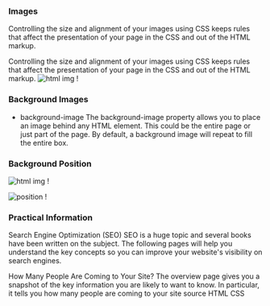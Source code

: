  ### Images
Controlling the size and alignment of your images using CSS keeps rules that affect the presentation of your page in the CSS and out of the HTML markup.


Controlling the size and alignment of your images using CSS keeps rules that affect the presentation of your page in the CSS and out of the HTML markup. 
![html img !](https://camo.githubusercontent.com/bc1c795f86f00f32d05b9e50db57e6e0c789cb5a7fd59929fec98f1f2960ccf5/68747470733a2f2f64617461636164616d69612e636f6d2f5f6d656469612f7765622f6373732f626f782f6373735f626f785f73697a655f636f6e74656e742e706e67)
### Background Images
* background-image The background-image property allows you to place an image behind any HTML element. This could be the entire page or just part of the page. By default, a background image will repeat to fill the entire box.

### Background Position
 
![html img !](https://camo.githubusercontent.com/8210a8192a0eebf0bdbed9212a171b6e8be95b62db8ae579cf3bb75901f637e8/68747470733a2f2f77696b692e68736f75622e636f6d2f696d616765732f7468756d622f382f38382f4261636b67726f756e642d706f736974696f6e2d6578616d706c652e706e672f34353070782d4261636b67726f756e642d706f736974696f6e2d6578616d706c652e706e67)

![position  !](https://camo.githubusercontent.com/3f25353fcaf4979a194521408a50183c31c544bdf0b99b21bd41da2c811089b9/68747470733a2f2f7777772e7475746f7269616c72657075626c69632e636f6d2f6c69622f696d616765732f6261636b67726f756e642d706f736974696f6e2d696c6c757374726174696f6e2e706e67)

### Practical Information
Search Engine Optimization (SEO) SEO is a huge topic and several books have been written on the subject. The following pages will help you understand the key concepts so you can improve your website's visibility on search engines.

How Many People Are Coming to Your Site? The overview page gives you a snapshot of the key information you are likely to want to know. In particular, it tells you how many people are coming to your site
source
HTML CSS
